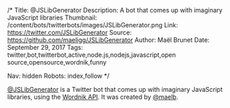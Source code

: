 /*
Title: @JSLibGenerator
Description: A bot that comes up with imaginary JavaScript libraries
Thumbnail: /content/bots/twitterbots/images/JSLibGenerator.png
Link: https://twitter.com/JSLibGenerator
Source: https://github.com/maeligg/JSLibGenerator
Author: Maël Brunet
Date: September 29, 2017
Tags: twitter,bot,twitterbot,active,node.js,nodejs,javascript,open source,opensource,wordnik,funny

Nav: hidden
Robots: index,follow
*/


[@JSLibGenerator](https://twitter.com/JSLibGenerator) is a Twitter bot that comes up with imaginary JavaScript libraries, using the [Wordnik API](http://developer.wordnik.com/). It was created by [@maelb](https://twitter.com/MaelB).
